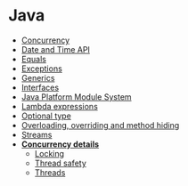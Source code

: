 <!-- generated by markdown-notes-tree -->

# Java

<!-- optional markdown-notes-tree directory description starts here -->

<!-- optional markdown-notes-tree directory description ends here -->

-   [Concurrency](Concurrency.md)
-   [Date and Time API](Date-Time-API.md)
-   [Equals](Equals.md)
-   [Exceptions](Exceptions.md)
-   [Generics](Generics.md)
-   [Interfaces](Interfaces.md)
-   [Java Platform Module System](Java-Platform-Module-System.md)
-   [Lambda expressions](Lambda-expressions.md)
-   [Optional type](Optional.md)
-   [Overloading, overriding and method hiding](Overloading-overriding-method-hiding.md)
-   [Streams](Streams.md)
-   [**Concurrency details**](concurrency-details/README.md)
    -   [Locking](concurrency-details/Locking.md)
    -   [Thread safety](concurrency-details/Thread-safety.md)
    -   [Threads](concurrency-details/Threads.md)
